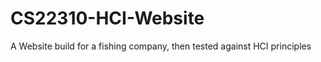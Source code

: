 CS22310-HCI-Website
===================

A Website build for a fishing company, then tested against HCI principles
